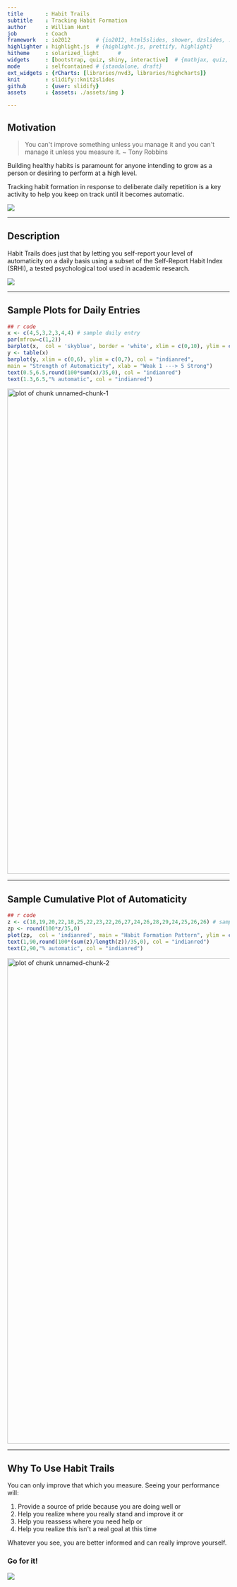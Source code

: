 ```yaml
---
title       : Habit Trails
subtitle    : Tracking Habit Formation
author      : William Hunt
job         : Coach
framework   : io2012        # {io2012, html5slides, shower, dzslides, ...}
highlighter : highlight.js  # {highlight.js, prettify, highlight}
hitheme     : solarized_light      # 
widgets     : [bootstrap, quiz, shiny, interactive]  # {mathjax, quiz, bootstrap}
mode        : selfcontained # {standalone, draft}
ext_widgets : {rCharts: [libraries/nvd3, libraries/highcharts]}
knit        : slidify::knit2slides
github      : {user: slidify}
assets      : {assets: ./assets/img }

---
```


## Motivation
<blockquote>
You can't improve something unless you manage it and you can't manage it unless you measure it. ~ Tony Robbins
</blockquote>

Building healthy habits is paramount for anyone intending to grow as a person or desiring to perform at a high level.

Tracking habit formation in response to deliberate daily repetition is a key activity to help you keep on track until it becomes automatic.

![](habits_blocks.jpg)




---

## Description

Habit Trails does just that by letting you self-report your level of automaticity on a daily basis using a subset of the Self-Report Habit Index (SRHI), a tested psychological tool used in academic research.

![](habit_calendar.jpg)


---

## Sample Plots for Daily Entries


```r
## r code
x <- c(4,5,3,2,3,4,4) # sample daily entry
par(mfrow=c(1,2))
barplot(x,  col = 'skyblue', border = 'white', xlim = c(0,10), ylim = c(0,5),main = "Question Values in Sequence")
y <- table(x)      
barplot(y, xlim = c(0,6), ylim = c(0,7), col = "indianred",
main = "Strength of Automaticity", xlab = "Weak 1 ---> 5 Strong")
text(0.5,6.5,round(100*sum(x)/35,0), col = "indianred")
text(1.3,6.5,"% automatic", col = "indianred")
```

<img src="figure/unnamed-chunk-1-1.png" title="plot of chunk unnamed-chunk-1" alt="plot of chunk unnamed-chunk-1" width="1100px" style="display: block; margin: auto;" />

---

## Sample Cumulative Plot of Automaticity


```r
## r code
z <- c(18,19,20,22,18,25,22,23,22,26,27,24,26,28,29,24,25,26,26) # sample daily entry
zp <- round(100*z/35,0)
plot(zp,  col = 'indianred', main = "Habit Formation Pattern", ylim = c(0,100), xlab = "Days", ylab = "Automaticity")
text(1,90,round(100*(sum(z)/length(z))/35,0), col = "indianred")
text(2,90,"% automatic", col = "indianred")
```

<img src="figure/unnamed-chunk-2-1.png" title="plot of chunk unnamed-chunk-2" alt="plot of chunk unnamed-chunk-2" width="1100px" style="display: block; margin: auto;" />

---

## Why To Use Habit Trails

You can only improve that which you measure. Seeing your performance will:

1. Provide a source of pride because you are doing well or
2. Help you realize where you really stand and improve it or
3. Help you reassess where you need help or
4. Help you realize this isn't a real goal at this time

Whatever you see, you are better informed and can really improve yourself.

### Go for it!

![](habit_1percent.jpg)
